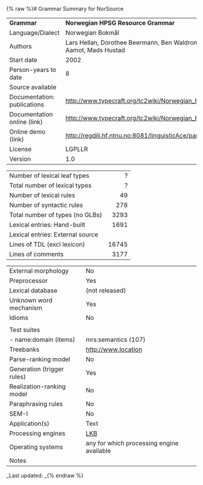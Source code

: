 {% raw %}# Grammar Summary for NorSource

|                             |                                                                                     |
|:----------------------------|:------------------------------------------------------------------------------------|
| **Grammar**                 | **Norwegian HPSG Resource Grammar**                                                 |
| Language/Dialect            | Norwegian Bokmål                                                                    |
| Authors                     | Lars Hellan, Dorothee Beermann, Ben Waldron, Tore Bruland, Elias Aamot, Mads Hustad |
| Start date                  | 2002                                                                                |
| Person-years to date        | 8                                                                                   |
| Source available            |                                                                                     |
| Documentation: publications | <http://www.typecraft.org/tc2wiki/Norwegian_HPSG_grammar_NorSource>                 |
| Documentation online (link) | <http://www.typecraft.org/tc2wiki/Norwegian_HPSG_grammar_NorSource>                 |
| Online demo (link)          | <http://regdili.hf.ntnu.no:8081/linguisticAce/parse>                                |
| License                     | LGPLLR                                                                              |
| Version                     | 1.0                                                                                 |

|                                  |       |
|----------------------------------|------:|
| Number of lexical leaf types     |     ? |
| Total number of lexical types    |     ? |
| Number of lexical rules          |    49 |
| Number of syntactic rules        |   278 |
| Total number of types (no GLBs)  |  3293 |
| Lexical entries: Hand-built      |  1691 |
| Lexical entries: External source |       |
| Lines of TDL (excl lexicon)      | 16745 |
| Lines of comments                |  3177 |

|                            |                                           |
|----------------------------|-------------------------------------------|
| External morphology        | No                                        |
| Preprocessor               | Yes                                       |
| Lexical database           | (not released)                            |
| Unknown word mechanism     | Yes                                       |
| Idioms                     | No                                        |
|                            |                                           |
| Test suites                |                                           |
| \- name:domain (items)     | mrs:semantics (107)                       |
| Treebanks                  | <http://www.location>                     |
| Parse-ranking model        | No                                        |
| Generation (trigger rules) | Yes                                       |
| Realization-ranking model  | No                                        |
| Paraphrasing rules         | No                                        |
| SEM-I                      | No                                        |
| Application(s)             | Text                                      |
| Processing engines         | [LKB](https://blog.inductorsoftware.com/docsproto/tools/LkbTop)                             |
| Operating systems          | any for which processing engine available |
| Notes                      |                                           |

_Last updated: _{% endraw %}